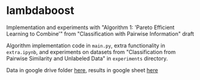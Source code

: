 # lambdaboost

Implementation and experiments with "Algorithm 1: 'Pareto Efficient Learning to Combine'" from "Classification with Pairwise Information" draft

Algorithm implementation code in `main.py`, extra functionality in `extra.ipynb`, and experiments on datasets from "Classification from Pairwise Similarity and Unlabeled Data" in `experiments` directory. 

Data in google drive folder [here](https://drive.google.com/open?id=1IXOYO9TMI9jnQirYYiLuaxNbt3BTYipw), results in google sheet [here](https://docs.google.com/spreadsheets/d/1oxv726aF_DbKtCrqcz5qKs6TRxRSLdXVLFhvvk3CLbE/edit?usp=sharing)
